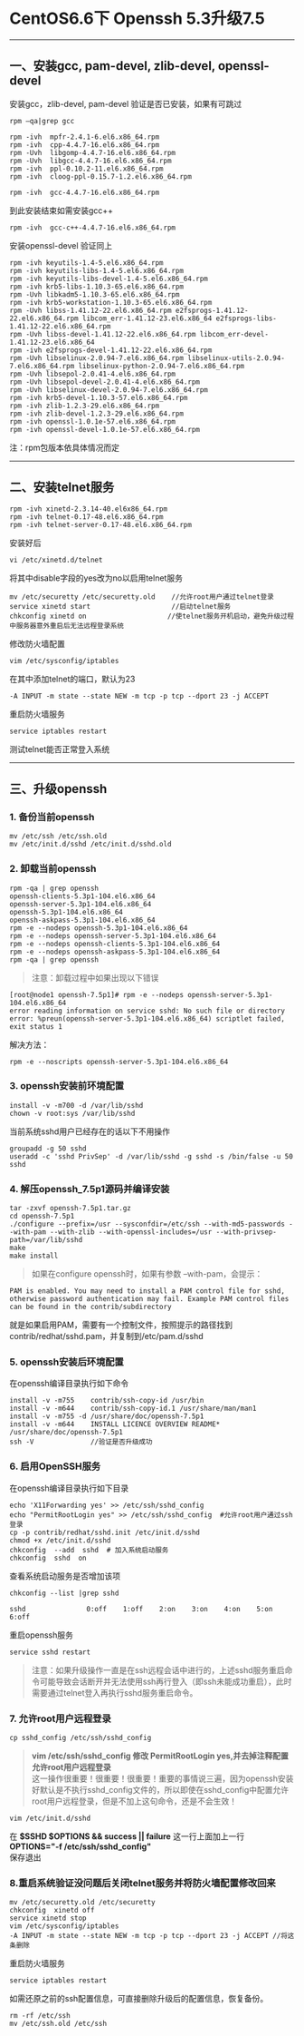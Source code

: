 # CentOS6.6下 Openssh 5.3升级7.5  
***
## 一、安装gcc, pam-devel, zlib-devel, openssl-devel
安装gcc，zlib-devel, pam-devel
验证是否已安装，如果有可跳过
```
rpm –qa|grep gcc

rpm -ivh  mpfr-2.4.1-6.el6.x86_64.rpm
rpm -ivh  cpp-4.4.7-16.el6.x86_64.rpm
rpm -Uvh  libgomp-4.4.7-16.el6.x86_64.rpm
rpm -Uvh  libgcc-4.4.7-16.el6.x86_64.rpm
rpm -ivh  ppl-0.10.2-11.el6.x86_64.rpm
rpm -ivh  cloog-ppl-0.15.7-1.2.el6.x86_64.rpm

rpm -ivh  gcc-4.4.7-16.el6.x86_64.rpm
```
到此安装结束如需安装gcc++
```
rpm -ivh  gcc-c++-4.4.7-16.el6.x86_64.rpm 
```

安装openssl-devel
验证同上
```
rpm -ivh keyutils-1.4-5.el6.x86_64.rpm
rpm -ivh keyutils-libs-1.4-5.el6.x86_64.rpm
rpm -ivh keyutils-libs-devel-1.4-5.el6.x86_64.rpm
rpm -ivh krb5-libs-1.10.3-65.el6.x86_64.rpm
rpm -Uvh libkadm5-1.10.3-65.el6.x86_64.rpm
rpm -ivh krb5-workstation-1.10.3-65.el6.x86_64.rpm
rpm -Uvh libss-1.41.12-22.el6.x86_64.rpm e2fsprogs-1.41.12-22.el6.x86_64.rpm libcom_err-1.41.12-23.el6.x86_64 e2fsprogs-libs-1.41.12-22.el6.x86_64.rpm
rpm -Uvh libss-devel-1.41.12-22.el6.x86_64.rpm libcom_err-devel-1.41.12-23.el6.x86_64 
rpm -ivh e2fsprogs-devel-1.41.12-22.el6.x86_64.rpm
rpm -Uvh libselinux-2.0.94-7.el6.x86_64.rpm libselinux-utils-2.0.94-7.el6.x86_64.rpm libselinux-python-2.0.94-7.el6.x86_64.rpm
rpm -Uvh libsepol-2.0.41-4.el6.x86_64.rpm
rpm -Uvh libsepol-devel-2.0.41-4.el6.x86_64.rpm
rpm -Uvh libselinux-devel-2.0.94-7.el6.x86_64.rpm
rpm -ivh krb5-devel-1.10.3-57.el6.x86_64.rpm
rpm -ivh zlib-1.2.3-29.el6.x86_64.rpm
rpm -ivh zlib-devel-1.2.3-29.el6.x86_64.rpm
rpm -ivh openssl-1.0.1e-57.el6.x86_64.rpm
rpm -ivh openssl-devel-1.0.1e-57.el6.x86_64.rpm
```
注：rpm包版本依具体情况而定
***
## 二、安装telnet服务
```
rpm -ivh xinetd-2.3.14-40.el6x86_64.rpm
rpm -ivh telnet-0.17-48.el6.x86_64.rpm
rpm -ivh telnet-server-0.17-48.el6.x86_64.rpm
```
安装好后
```
vi /etc/xinetd.d/telnet
```
将其中disable字段的yes改为no以启用telnet服务 
```
mv /etc/securetty /etc/securetty.old    //允许root用户通过telnet登录 
service xinetd start                    //启动telnet服务 
chkconfig xinetd on                    //使telnet服务开机启动，避免升级过程中服务器意外重启后无法远程登录系统
```
修改防火墙配置
```
vim /etc/sysconfig/iptables
```
在其中添加telnet的端口，默认为23
```
-A INPUT -m state --state NEW -m tcp -p tcp --dport 23 -j ACCEPT
```
重启防火墙服务
```
service iptables restart
```
测试telnet能否正常登入系统  
***
## 三、升级openssh
### 1. 备份当前openssh
```
mv /etc/ssh /etc/ssh.old 
mv /etc/init.d/sshd /etc/init.d/sshd.old
```
### 2. 卸载当前openssh
```
rpm -qa | grep openssh 
openssh-clients-5.3p1-104.el6.x86_64 
openssh-server-5.3p1-104.el6.x86_64 
openssh-5.3p1-104.el6.x86_64 
openssh-askpass-5.3p1-104.el6.x86_64 
rpm -e --nodeps openssh-5.3p1-104.el6.x86_64 
rpm -e --nodeps openssh-server-5.3p1-104.el6.x86_64 
rpm -e --nodeps openssh-clients-5.3p1-104.el6.x86_64 
rpm -e --nodeps openssh-askpass-5.3p1-104.el6.x86_64 
rpm -qa | grep openssh
```
> 注意：卸载过程中如果出现以下错误
```
[root@node1 openssh-7.5p1]# rpm -e --nodeps openssh-server-5.3p1-104.el6.x86_64  
error reading information on service sshd: No such file or directory 
error: %preun(openssh-server-5.3p1-104.el6.x86_64) scriptlet failed, exit status 1 
```
解决方法： 
```
rpm -e --noscripts openssh-server-5.3p1-104.el6.x86_64
```
### 3. openssh安装前环境配置
```
install -v -m700 -d /var/lib/sshd 
chown -v root:sys /var/lib/sshd
```
当前系统sshd用户已经存在的话以下不用操作 
```
groupadd -g 50 sshd 
useradd -c 'sshd PrivSep' -d /var/lib/sshd -g sshd -s /bin/false -u 50 sshd
```
### 4. 解压openssh_7.5p1源码并编译安装
```
tar -zxvf openssh-7.5p1.tar.gz 
cd openssh-7.5p1 
./configure --prefix=/usr --sysconfdir=/etc/ssh --with-md5-passwords --with-pam --with-zlib --with-openssl-includes=/usr --with-privsep-path=/var/lib/sshd 
make 
make install
```
> 如果在configure openssh时，如果有参数 –with-pam，会提示：
  ```
  PAM is enabled. You may need to install a PAM control file for sshd, otherwise password authentication may fail. Example PAM control files can be found in the contrib/subdirectory
  ```
  就是如果启用PAM，需要有一个控制文件，按照提示的路径找到contrib/redhat/sshd.pam，并复制到/etc/pam.d/sshd

### 5. openssh安装后环境配置
在openssh编译目录执行如下命令 
```
install -v -m755    contrib/ssh-copy-id /usr/bin 
install -v -m644    contrib/ssh-copy-id.1 /usr/share/man/man1 
install -v -m755 -d /usr/share/doc/openssh-7.5p1 
install -v -m644    INSTALL LICENCE OVERVIEW README* /usr/share/doc/openssh-7.5p1 
ssh -V              //验证是否升级成功
```

### 6. 启用OpenSSH服务
在openssh编译目录执行如下目录 
```
echo 'X11Forwarding yes' >> /etc/ssh/sshd_config 
echo "PermitRootLogin yes" >> /etc/ssh/sshd_config  #允许root用户通过ssh登录 
cp -p contrib/redhat/sshd.init /etc/init.d/sshd 
chmod +x /etc/init.d/sshd 
chkconfig  --add  sshd  # 加入系统启动服务
chkconfig  sshd  on 
```
查看系统启动服务是否增加该项
```
chkconfig --list |grep sshd

sshd               0:off    1:off    2:on    3:on    4:on    5:on    6:off 
```
重启openssh服务
```
service sshd restart
```
> 注意：如果升级操作一直是在ssh远程会话中进行的，上述sshd服务重启命令可能导致会话断开并无法使用ssh再行登入（即ssh未能成功重启），此时需要通过telnet登入再执行sshd服务重启命令。  

### 7. 允许root用户远程登录
```
cp sshd_config /etc/ssh/sshd_config
```
> **vim /etc/ssh/sshd_config 修改 PermitRootLogin yes,并去掉注释配置允许root用户远程登录**  
这一操作很重要！很重要！很重要！重要的事情说三遍，因为openssh安装好默认是不执行sshd_config文件的，所以即使在sshd_config中配置允许root用户远程登录，但是不加上这句命令，还是不会生效！
```
vim /etc/init.d/sshd
```
在 **$SSHD $OPTIONS && success || failure** 这一行上面加上一行 **OPTIONS="-f /etc/ssh/sshd_config"**  
保存退出
### 8.重启系统验证没问题后关闭telnet服务并将防火墙配置修改回来
```
mv /etc/securetty.old /etc/securetty 
chkconfig  xinetd off 
service xinetd stop
vim /etc/sysconfig/iptables
-A INPUT -m state --state NEW -m tcp -p tcp --dport 23 -j ACCEPT //将这条删除
```
重启防火墙服务
```
service iptables restart
```
如需还原之前的ssh配置信息，可直接删除升级后的配置信息，恢复备份。 
```
rm -rf /etc/ssh 
mv /etc/ssh.old /etc/ssh
```
